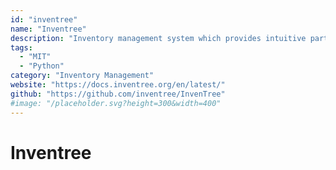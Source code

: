 ```yaml
---
id: "inventree"
name: "Inventree"
description: "Inventory management system which provides intuitive parts management and stock control."
tags:
  - "MIT"
  - "Python"
category: "Inventory Management"
website: "https://docs.inventree.org/en/latest/"
github: "https://github.com/inventree/InvenTree"
#image: "/placeholder.svg?height=300&width=400"
---
```


# Inventree
